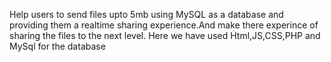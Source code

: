 Help users to send files upto 5mb using MySQL as a database and providing them a realtime sharing experience.And make there experince of sharing the files to the next level.
Here we have used Html,JS,CSS,PHP and MySql for the database
